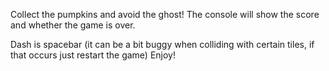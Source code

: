 Collect the pumpkins and avoid the ghost! The console will show the score and whether the game is over.

Dash is spacebar (it can be a bit buggy when colliding with certain tiles, if that occurs just restart the game) Enjoy!
